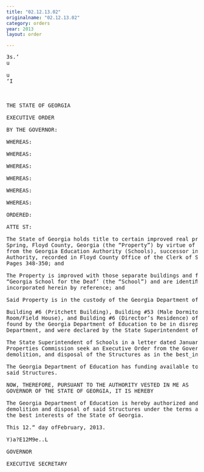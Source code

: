 ```yaml
---
title: "02.12.13.02"
originalname: "02.12.13.02"
category: orders
year: 2013
layout: order

---
```

<pre>
3s.‘
u

u
‘I

    

THE STATE OF GEORGIA

EXECUTIVE ORDER

BY THE GOVERNOR:

WHEREAS:

WHEREAS:

WHEREAS:

WHEREAS:

WHEREAS:

WHEREAS:

ORDERED:

ATTE ST:

The State of Georgia holds title to certain improved real property located in the city of Cave
Spring, Floyd County, Georgia (the “Property”) by virtue of a September 11, 1979 quitclaim deed
from the Georgia Education Authority (Schools), successor in law to the State School Building
Authority, recorded in Floyd County Office of the Clerk of Superior Court in Deed Book 850,
Pages 348-350; and

The Property is improved with those separate buildings and facilities collectively known as the
“Georgia School for the Deaf’ (the “School”) and are identiﬁed on Exhibit “A”, attached hereto and
incorporated herein by reference; and

Said Property is in the custody of the Georgia Department of Education; and

Building #6 (Pritchett Building), Building #53 (Male Dormitory), Building #57 (Weight
Room/Field House), and Building #6 (Director’s Residence) of the School (the “Structures”) were
found by the Georgia Department of Education to be in disrepair, and of no future value to the
Department, and were declared by the State Superintendent of Schools to be demolished; and

The State Superintendent of Schools in a letter dated January 15, 2013, requested that the State
Properties Commission seek an Executive Order from the Governor to allow for the razing,
demolition, and disposal of the Structures as in the best_interest of the State of Georgia; and

The Georgia Department of Education has funding available to raze and demolish and dispose of
said Structures.

NOW, THEREFORE, PURSUANT TO THE AUTHORITY VESTED IN ME AS
GOVERNOR OF THE STATE OF GEORGIA, IT IS HEREBY

The Georgia Department of Education is hereby authorized and directed to provide for the razing,
demolition and disposal of said Structures under the terms and conditions which are deemed to be in
the best interests of the State of Georgia.

This 12.“ day ofFebruary, 2013.

Y)a?E12M9e..L

GOVERNOR

EXECUTIVE SECRETARY

</pre>

